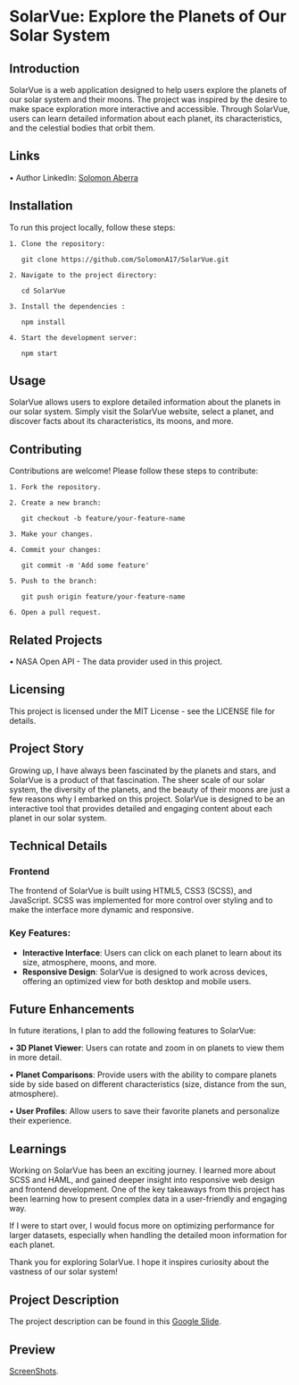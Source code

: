 # SolarVue: Explore the Planets of Our Solar System

## Introduction

SolarVue is a web application designed to help users explore the planets of our solar system and their moons. The project was inspired by the desire to make space exploration more interactive and accessible. Through SolarVue, users can learn detailed information about each planet, its characteristics, and the celestial bodies that orbit them.

## Links

• Author LinkedIn: [Solomon Aberra](https://www.linkedin.com/in/solomon-aberra17/)

## Installation

To run this project locally, follow these steps:

    1. Clone the repository:
    
       git clone https://github.com/SolomonA17/SolarVue.git

    2. Navigate to the project directory:
    
       cd SolarVue
       
    3. Install the dependencies :
       
       npm install
       
    4. Start the development server:
       
       npm start

## Usage

SolarVue allows users to explore detailed information about the planets in our solar system. Simply visit the SolarVue website, select a planet, and discover facts about its characteristics, its moons, and more.

## Contributing

Contributions are welcome! Please follow these steps to contribute:

    1. Fork the repository.
    
    2. Create a new branch:
      
       git checkout -b feature/your-feature-name
       
    3. Make your changes.
    
    4. Commit your changes:
      
       git commit -m 'Add some feature'
       
    5. Push to the branch:
       
       git push origin feature/your-feature-name
       
    6. Open a pull request.

## Related Projects

• NASA Open API - The data provider used in this project.

## Licensing

This project is licensed under the MIT License - see the LICENSE file for details.

## Project Story

Growing up, I have always been fascinated by the planets and stars, and SolarVue is a product of that fascination. The sheer scale of our solar system, the diversity of the planets, and the beauty of their moons are just a few reasons why I embarked on this project. SolarVue is designed to be an interactive tool that provides detailed and engaging content about each planet in our solar system.

## Technical Details

### Frontend

The frontend of SolarVue is built using HTML5, CSS3 (SCSS), and JavaScript. SCSS was implemented for more control over styling and to make the interface more dynamic and responsive.

### Key Features:

- **Interactive Interface**: Users can click on each planet to learn about its size, atmosphere, moons, and more.
- **Responsive Design**: SolarVue is designed to work across devices, offering an optimized view for both desktop and mobile users.

## Future Enhancements

In future iterations, I plan to add the following features to SolarVue:

• **3D Planet Viewer**: Users can rotate and zoom in on planets to view them in more detail.

• **Planet Comparisons**: Provide users with the ability to compare planets side by side based on different characteristics (size, distance from the sun, atmosphere).

• **User Profiles**: Allow users to save their favorite planets and personalize their experience.

## Learnings

Working on SolarVue has been an exciting journey. I learned more about SCSS and HAML, and gained deeper insight into responsive web design and frontend development. One of the key takeaways from this project has been learning how to present complex data in a user-friendly and engaging way.

If I were to start over, I would focus more on optimizing performance for larger datasets, especially when handling the detailed moon information for each planet.

Thank you for exploring SolarVue. I hope it inspires curiosity about the vastness of our solar system!

## Project Description

The project description can be found in this [Google Slide](https://docs.google.com/presentation/d/1WbvFzB7DjGShzX8-tz49lP5bGEskhCrvJ1t07qOFhUA/edit?usp=sharing).

## Preview

[ScreenShots](https://ibb.co/drwnVpH).
